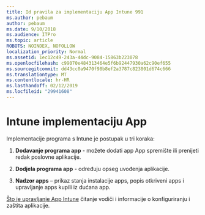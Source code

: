 ```yaml
---
title: Id pravila za implementaciju App Intune 991
ms.author: pebaum
author: pebaum
ms.date: 9/10/2018
ms.audience: ITPro
ms.topic: article
ROBOTS: NOINDEX, NOFOLLOW
localization_priority: Normal
ms.assetid: 1ec12c49-243a-44dc-9084-15863b223078
ms.openlocfilehash: c99070e484313464e5f6b92447930a62c90ef655
ms.sourcegitcommit: dd43cc0a9470f98b8ef2a3787c823801d674c666
ms.translationtype: MT
ms.contentlocale: hr-HR
ms.lasthandoff: 02/12/2019
ms.locfileid: "29941608"
---
```

# <a name="intune-app-deployment"></a>Intune implementaciju App

Implementacije programa s Intune je postupak u tri koraka:
  
1. **Dodavanje programa app** - možete dodati app App spremište ili prenijeti redak poslovne aplikacije. 
    
2. **Dodjela programa app** - određuju opseg uvođenja aplikacije. 
    
3. **Nadzor apps** – prikaz stanja instalacije apps, popis otkriveni apps i upravljanje apps kupili iz dućana app. 
    
[Što je upravljanje App Intune](https://docs.microsoft.com/intune/app-management) čitanje vodiči i informacije o konfiguriranju i zaštita aplikacije. 
  


